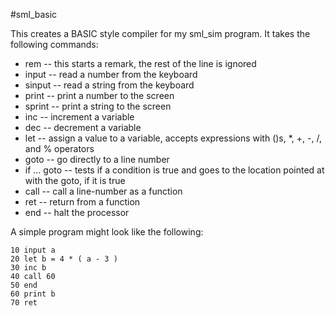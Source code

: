 #sml_basic

This creates a BASIC style compiler for my sml_sim program.  It takes the following commands:

* rem  -- this starts a remark, the rest of the line is ignored
* input -- read a number from the keyboard
* sinput -- read a string from the keyboard
* print -- print a number to the screen
* sprint -- print a string to the screen
* inc -- increment a variable
* dec -- decrement a variable
* let -- assign a value to a variable, accepts expressions with ()s, *, +, -, /, and % operators
* goto -- go directly to a line number
* if ... goto -- tests if a condition is true and goes to the location pointed at with the goto, if it is true
* call -- call a line-number as a function
* ret -- return from a function
* end -- halt the processor

A simple program might look like the following:

    10 input a
    20 let b = 4 * ( a - 3 )
    30 inc b
    40 call 60
    50 end
    60 print b
    70 ret
